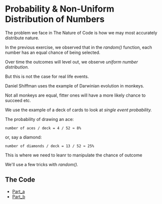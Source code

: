 # Probability & Non-Uniform Distribution of Numbers
The problem we face in The Nature of Code is how we may most accurately distribute nature.

In the previous exercise, we observed that in the _random()_ function, each number has an equal chance of being selected.

Over time the outcomes will level out, we observe _uniform number distribution._

But this is not the case for real life events.

Daniel Shiffman uses the example of Darwinian evolution in monkeys.

Not all monkeys are equal, fitter ones will have a more likely chance to succeed etc.


We use the example of a deck of cards to look at _single event probability._

The probability of drawing an ace:

```
number of aces / deck = 4 / 52 ≈ 8%
```

or, say a diamond:

```
number of diamonds / deck = 13 / 52 ≈ 25%
```

This is where we need to leanr to manipulate the chance of outcome

We'll use a few tricks with _random()._

## The Code
- [Part_a](Part_a)
- [Part_b](Part_b)
